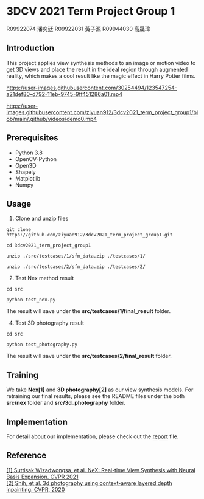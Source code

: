 # 3DCV 2021 Term Project Group 1

R09922074 潘奕廷 R09922031 黃子源 R09944030 高晟瑋

## Introduction
This project applies view synthesis methods to an image or motion video to get 3D views and place the result in the ideal region through augmented reality, which makes a cool result like the magic effect in Harry Potter films. 

https://user-images.githubusercontent.com/30254494/123547254-a21def80-d792-11eb-9745-9ff451286a01.mp4  

https://user-images.githubusercontent.com/ziyuan912/3dcv2021_term_project_group1/blob/main/.github/videos/demo0.mp4 

## Prerequisites
* Python 3.8
* OpenCV-Python
* Open3D
* Shapely
* Matplotlib
* Numpy

## Usage
1. Clone and unzip files
```
git clone https://github.com/ziyuan912/3dcv2021_term_project_group1.git

cd 3dcv2021_term_project_group1

unzip ./src/testcases/1/sfm_data.zip ./testcases/1/

unzip ./src/testcases/2/sfm_data.zip ./testcases/2/
```
2. Test Nex method result
```
cd src

python test_nex.py
```
The result will save under the **src/testcases/1/final_result** folder.

4. Test 3D photography result
```
cd src

python test_photography.py
```
The result will save under the **src/testcases/2/final_result** folder.

## Training
We take **Nex[1]** and **3D photography[2]** as our view synthesis models. For retraining our final results, please see the README files under the both **src/nex** folder and **src/3d_photography** folder.

## Implementation
For detail about our implementation, please check out the [report](https://github.com/ziyuan912/3dcv2021_term_project_group1/blob/main/Report.pdf) file.

## Reference
[[1] Suttisak Wizadwongsa, et al. NeX: Real-time View Synthesis with Neural Basis Expansion. CVPR 2021](https://nex-mpi.github.io/)  
[[2] Shih, et al. 3d photography using context-aware layered depth inpainting. CVPR, 2020](https://shihmengli.github.io/3D-Photo-Inpainting/)
